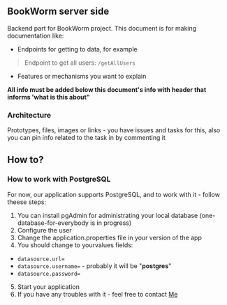 ## BookWorm server side

Backend part for BookWorm project.
This document is for making documentation like:
* Endpoints for getting to data, for example
>  Endpoint to get all users: `/getAllUsers`

* Features or mechanisms you want to explain

**All info must be added below this document's info with header that informs 'what is this about"**

### Architecture
Prototypes, files, images or links - you have issues and tasks for this, also you can pin info related to the task in by commenting it

## How to? 

### How to work with PostgreSQL

For now, our application supports PostgreSQL, and to work with it - follow theese steps:
1. You can install pgAdmin for administrating your local database (one-database-for-everybody is in progress)
2. Configure the user
3. Change the application.properties file in your version of the app
4. You should change to yourvalues fields:
- `datasource.url=`
- `datasource.username=` - probably it will be "**postgres**"
- `datasource.password=`
5. Start your application
6. If you have any troubles with it - feel free to contact [Me](https://gitlab.com/alex.tifox)